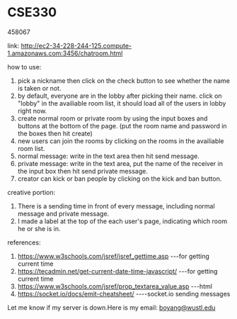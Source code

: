 # CSE330
458067

link:
http://ec2-34-228-244-125.compute-1.amazonaws.com:3456/chatroom.html

how to use:
1. pick a nickname then click on the check button to see whether the name is taken or not.
2. by default, everyone are in the lobby after picking their name. click on "lobby" in the availiable room list, it should load all of the users in lobby right now.
3. create normal room or private room by using the input boxes and buttons at the bottom of the page.
(put the room name and password in the boxes then hit create)
4. new users can join the rooms by clicking on the rooms in the availiable room list.
5. normal message: write in the text area then hit send message.
6. private message: write in the text area, put the name of the receiver in the input box then hit send private message.
7. creator can kick or ban people by clicking on the kick and ban button.

creative portion:
1. There is a sending time in front of every message, including normal message and private message.
2. I made a label at the top of the each user's page, indicating which room he or she is in.

references:
1. https://www.w3schools.com/jsref/jsref_gettime.asp ---for getting current time
2. https://tecadmin.net/get-current-date-time-javascript/ ---for getting current time
3. https://www.w3schools.com/jsref/prop_textarea_value.asp ---html
4. https://socket.io/docs/emit-cheatsheet/ ----socket.io sending messages

Let me know if my server is down.Here is my email: boyang@wustl.edu
